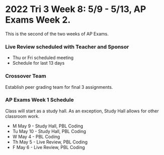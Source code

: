 # 2022 Tri 3 Week 8: 5/9 - 5/13, AP Exams Week 2.
This is the second of the two weeks of AP Exams.
### Live Review scheduled with Teacher and Sponsor 
*  Thu or Fri scheduled meeting
*  Schedule for last 13 days
    
### Crossover Team 
Establish peer grading team for final 3 assignments.

###  AP Exams Week 1 Schedule
Class will start as a study hall.  As an exception, Study Hall allows for other classroom work.  
* M May 9 - Study Hall, PBL Coding
* Tu May 10 - Study Hall, PBL Coding
* W May 4 - PBL Coding
* Th May 5 - Live Review, PBL Coding 
* F May 6 - Live Review, PBL Coding 
